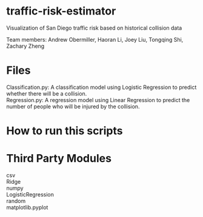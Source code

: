 # traffic-risk-estimator
Visualization of San Diego traffic risk based on historical collision data

Team members: Andrew Obermiller, Haoran Li, Joey Liu, Tongqing Shi, Zachary Zheng
# Files

Classification.py: A classification model using Logistic Regression to predict whether there will be a collision.  
Regression.py: A regression model using Linear Regression to predict the number of people who will be injured by the collision. 

# How to run this scripts

# Third Party Modules
csv  
Ridge  
numpy  
LogisticRegression  
random  
matplotlib.pyplot  
